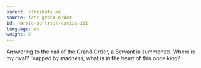 ```yaml
---
parent: attribute.ce
source: fate-grand-order
id: heroic-portrait-darius-iii
language: en
weight: 0
---
```


Answering to the call of the Grand Order, a Servant is summoned.
Where is my rival? Trapped by madness, what is in the heart of this once king?

